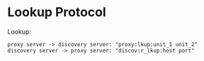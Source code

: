 # Lookup Protocol
Lookup:

    proxy server -> discovery server: "proxy:lkup:unit_1 unit_2"
    discovery server -> proxy server: "discov:r_lkup:host port"
    
